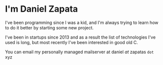 # I'm Daniel Zapata

I've been programming since I was a kid, and I'm always trying to learn how to do it better by starting some new project.

I've been in startups since 2013 and as a result the list of technologies I've used is long, but most recently I've been interested in good old C.

You can email my personally managed mailserver at daniel _at_ zapatas `dot` xyz
<!--
I'm currently available for hire on either a full-time or contract basis.

**Tenari/Tenari** is a ✨ _special_ ✨ repository because its `README.md` (this file) appears on your GitHub profile.

Here are some ideas to get you started:

- 🔭 I’m currently working on ...
- 🌱 I’m currently learning ...
- 👯 I’m looking to collaborate on ...
- 🤔 I’m looking for help with ...
- 💬 Ask me about ...
- 📫 How to reach me: ...
- 😄 Pronouns: ...
- ⚡ Fun fact: ...
-->
